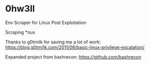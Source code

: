 # 0hw3ll
Env Scraper for Linux Post Exploitation

Scraping *nux

Thanks to g0tmilk for saving me a lot of work:
https://blog.g0tmi1k.com/2011/08/basic-linux-privilege-escalation/

Expanded project from bashrecon:
https://github.com/bashrecon
